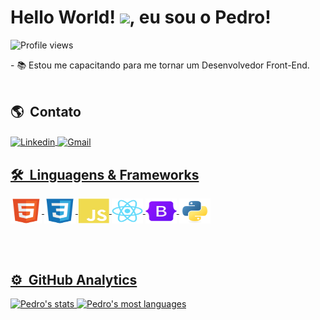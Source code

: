 
<h1 align="left">Hello World! <img src="https://raw.githubusercontent.com/kaueMarques/kaueMarques/master/hi.gif" width="30px">, eu sou o Pedro!</h1>
<p align="left"> <img src="https://komarev.com/ghpvc/?username=PedroLuiz14&color=blue" alt="Profile views" /> </p>
- 📚 Estou me capacitando para me tornar um Desenvolvedor Front-End.
<br><br>

## 🌎 &nbsp;Contato
<div style="display: inline_block">
  <a href="https://www.linkedin.com/in/pedro14/" target="_blank"><img align="center" alt="Linkedin" height="50" width="50" src="https://cdn-icons.flaticon.com/png/512/3536/premium/3536505.png?token=exp=1652028599~hmac=bab3137710cf154defa7365779858c80">
  <a href = "mailto:pedroruass@gmail.com" target="_blank"><img align="center" alt="Gmail" height="40" width="50" src="https://cdn-icons-png.flaticon.com/512/281/281769.png">
</div>

## 🛠️ &nbsp;Linguagens & Frameworks

<div style="display: inline_block">
  <img align="center" alt="HTML" height="40" width="50" src="https://raw.githubusercontent.com/devicons/devicon/master/icons/html5/html5-original.svg">
  <img align="center" alt="CSS" height="40" width="50" src="https://raw.githubusercontent.com/devicons/devicon/master/icons/css3/css3-original.svg">
  <img align="center" alt="JavaScript" height="40" width="50" src="https://raw.githubusercontent.com/devicons/devicon/master/icons/javascript/javascript-plain.svg">
<!--   <img align="center" alt="TypeScript" height="40" width="50" src="https://raw.githubusercontent.com/devicons/devicon/master/icons/typescript/typescript-plain.svg"> -->
  <img align="center" alt="React" height="40" width="50" src="https://raw.githubusercontent.com/devicons/devicon/master/icons/react/react-original.svg">
  <img align="center" alt="Bootstrap" height="40" width="50" src="https://raw.githubusercontent.com/devicons/devicon/master/icons/bootstrap/bootstrap-original.svg">
  <img align="center" alt="Python" height="40" width="50" src="https://raw.githubusercontent.com/devicons/devicon/master/icons/python/python-original.svg">

</div>

<br><br>

## ⚙️ &nbsp;GitHub Analytics
<div align="left">
<p>
<img width="500em" src="https://github-readme-stats.vercel.app/api?username=PedroLuiz14&show_icons=true&theme=react" alt="Pedro's stats"/>
<img width="495em" src="https://github-readme-stats.vercel.app/api/top-langs/?username=PedroLuiz14&layout=compact&theme=react" alt="Pedro's most languages"/>
</p>
</div>
<br><br>
<!--   ## -->
 

<!--
**PedroLuiz14/PedroLuiz14** is a ✨ _special_ ✨ repository because its `README.md` (this file) appears on your GitHub profile.

Here are some ideas to get you started:

- 🔭 I’m currently working on ...
- 🌱 I’m currently learning ...
- 👯 I’m looking to collaborate on ...
- 🤔 I’m looking for help with ...
- 💬 Ask me about ...
- 📫 How to reach me: ...
- 😄 Pronouns: ...
- ⚡ Fun fact: ...
-->

